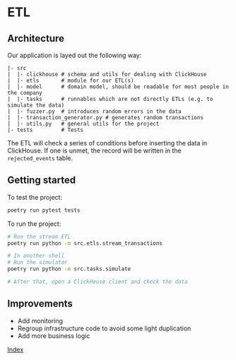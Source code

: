 # ETL
## Architecture
Our application is layed out the following way:
```
|- src
|  |- clickhouse # schema and utils for dealing with ClickHouse
|  |- etls       # module for our ETL(s)
|  |- model      # domain model, should be readable for most people in the company
|  |- tasks      # runnables which are not directly ETLs (e.g. to simulate the data)
|  |- fuzzer.py  # introduces random errors in the data
|  |- transaction_generator.py # generates random transactions
|  |- utils.py   # general utils for the project
|- tests         # Tests
```

The ETL will check a series of conditions before inserting the data in ClickHouse.
If one is unmet, the record will be written in the `rejected_events` table.

## Getting started
To test the project:
```sh
poetry run pytest tests
```

To run the project:
```sh
# Run the stream ETL
poetry run python -m src.etls.stream_transactions

# In another shell
# Run the simulator
poetry run python -m src.tasks.simulate

# After that, open a ClickHouse client and check the data
```

## Improvements
* Add monitoring
* Regroup infrastructure code to avoid some light duplication
* Add more business logic

[Index](./index.md)